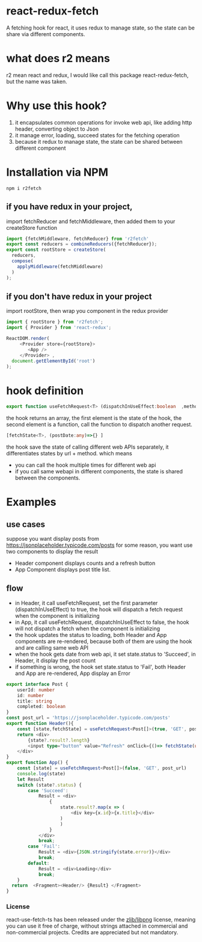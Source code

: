 # react-redux-fetch
A fetching hook for react, it uses redux to manage state, so the state can be share via different components. 
# what does r2 means
r2 mean react and redux, I would like call this package react-redux-fetch, but the name was taken.

# Why use this hook?

1. it encapsulates common operations for invoke web api, like adding http header,  converting object to Json
2. it manage error, loading, succeed states for the fetching operation
3. because it redux to manage state, the state can be shared between different component

# Installation via NPM
```npm i r2fetch```
## if you have redux in your project, 
import fetchReducer and fetchMiddleware, then added them to your createStore function
```typescript
import {fetchMiddleware, fetchReducer} from 'r2fetch'
export const reducers = combineReducers({fetchReducer});
export const rootStore = createStore(
  reducers,
  compose(
    applyMiddleware(fetchMiddleware)
  )
);

```
## if you don't have redux in your project 
import rootStore, then wrap you component in the redux provider

```typescript
import { rootStore } from 'r2fetch';
import { Provider } from 'react-redux';

ReactDOM.render(
     <Provider store={rootStore}>
        <App />
     </Provider> ,
  document.getElementById('root')
);
```
# hook definition
``` typescript
export function useFetchRequest<T> (dispatchInUseEffect:boolean  ,method:FetchMethods,url:string, postDate:any=undefined) 
```

the hook returns an array, the first element is the state of the hook, the second element is a function, call the function to dispatch another request.
``` typescript
[fetchState<T>, (postDate:any)=>{} ]
```
the hook save the state of calling different web APIs separately, it differentiates states by url + method. which means
- you can call the hook multiple times for different web api   
- if you call same webapi in different components, the state is shared between the components.

# Examples
## use cases
suppose you want display posts from https://jsonplaceholder.typicode.com/posts
for some reason, you want use two components to display the result
- Header component displays counts and a refresh button
- App Component displays post title list.


## flow
- in Header, it call useFetchRequest, set the first parameter (dispatchInUseEffect) to true, the hook will dispatch a fetch request when the component is initializing
- in App, it call useFetchRequest, dispatchInUseEffect to false, the hook will not dispatch a fetch when the component is initializing
- the hook updates the status to loading, both Header and App components are re-rendered, because both of them are using the hook and are calling same web API
- when the hook gets date from web api, it set state.status to 'Succeed', in Header, it display the post count
- if something is wrong, the hook set state.status to 'Fail', both Header and App are re-rendered, App display an Error

```typescript
export interface Post {
    userId: number
    id: number
    title: string
    completed: boolean
}
const post_url = 'https://jsonplaceholder.typicode.com/posts'
export function Header(){
    const [state,fetchState] = useFetchRequest<Post[]>(true, 'GET', post_url)
    return <div>
        {state?.result?.length}
        <input type="button" value="Refresh" onClick={()=> fetchState(undefined)}/>
    </div>
}
export function App() {
    const [state] = useFetchRequest<Post[]>(false, 'GET', post_url)
    console.log(state)
    let Result 
    switch (state?.status) {
        case 'Succeed':
            Result = <div>
                {
                    state.result?.map(x => (
                        <div key={x.id}>{x.title}</div>
                    )
                    )
                }
            </div>
            break;
        case 'Fail':
            Result = <div>{JSON.stringify(state.error)}</div>
            break;
        default:
            Result = <div>Loading</div>
            break;
    }
  return  <Fragment><Header/> {Result} </Fragment>
}
```
### License
react-use-fetch-ts has been released under the [zlib/libpng](https://github.com/Lusito/react-use-fetch-ts/blob/master/LICENSE) license, meaning you
can use it free of charge, without strings attached in commercial and non-commercial projects. Credits are appreciated but not mandatory.